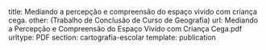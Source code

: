 title: Mediando a percepção e compreensão do espaço vivido com criança cega.
other: (Trabalho de Conclusão de Curso de Geografia)
url: Mediando a Percepção e Compreensão do Espaço Vivido com Criança Cega.pdf
urltype: PDF
section: cartografia-escolar
template: publication

